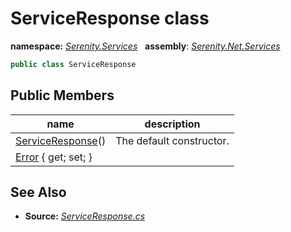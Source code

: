 # ServiceResponse class
**namespace:** *[Serenity.Services](../README.md#serenity.services-namespace)*   **assembly**: *[Serenity.Net.Services](../README.md)*

```csharp
public class ServiceResponse
```

## Public Members

| name | description |
| --- | --- |
| [ServiceResponse](ServiceResponse/ServiceResponse.md)() | The default constructor. |
| [Error](ServiceResponse/Error.md) { get; set; } |  |

## See Also

* **Source:** *[ServiceResponse.cs](https://github.com/serenity-is/Serenity/blob/master/src/Serenity.Net.Services/Models/ServiceResponse.cs)*